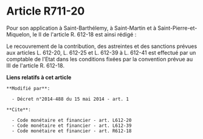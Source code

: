 # Article R711-20

Pour son application à Saint-Barthélemy, à Saint-Martin et à Saint-Pierre-et-Miquelon, le II de l'article R. 612-18 est ainsi
rédigé : 

Le recouvrement de la contribution, des astreintes et des sanctions prévues aux articles L. 612-20, L. 612-25 et L. 612-39 à
L. 612-41 est effectué par un comptable de l'Etat dans les conditions fixées par la convention prévue au III de l'article R.
612-18.

**Liens relatifs à cet article**

	**Modifié par**:

	  - Décret n°2014-488 du 15 mai 2014 - art. 1

	**Cite**:

	  - Code monétaire et financier - art. L612-20
	  - Code monétaire et financier - art. L612-39
	  - Code monétaire et financier - art. R612-18
